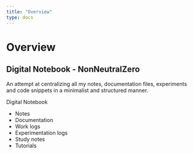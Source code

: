 ```yaml
---
title: "Overview"
type: docs
---
```


# Overview

## Digital Notebook - NonNeutralZero
An attempt at centralizing all my notes, documentation files, experiments and code snippets in a minimalist and structured manner.

Digital Notebook
- Notes
- Documentation
- Work logs
- Experimentation logs
- Study notes
- Tutorials